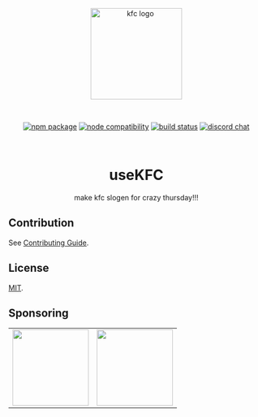 <p align="center">
  <a href="https://use-kfc.deno.dev" target="_blank" rel="noopener noreferrer">
    <img width="180" src="https://cdn.jsdelivr.net/gh/crazy-thursday/useKFC/material/FrenchFries.svg" alt="kfc logo" />
  </a>
</p>
<br />
<p align="center">
  <a href="https://www.npmjs.com/package/@crazy-thursday/use-kfc"><img src="https://img.shields.io/npm/v/@crazy-thursday/use-kfc" alt="npm package"></a>
  <a href="https://nodejs.org/en/about/releases/"><img src="https://img.shields.io/node/v/@crazy-thursday/use-kfc" alt="node compatibility"></a>
  <a href="https://github.com/crazy-thursday/useKFC/actions/workflows/deploy-deno.yml"><img src="https://github.com/crazy-thursday/useKFC/actions/workflows/deploy-deno.yml/badge.svg?branch=main" alt="build status"></a>
  <a href="https://discord.gg/b2SCucyKyn"><img src="https://img.shields.io/badge/chat-discord-blue?style=flat&logo=discord" alt="discord chat"></a>
</p>
<br />
<div align="center">
  <h1>useKFC</h1>
  <p>make kfc slogen for crazy thursday!!!<p>
</div>

## Contribution

See [Contributing Guide](CONTRIBUTING.md).

## License

[MIT](LICENSE).

## Sponsoring

<table>
  <tr align="center">
    <td>
      <a href="https://www.buymeacoffee.com/innocces" target="_blank">
        <img width="150" src="https://api.iconify.design/vscode-icons:file-type-coffeescript.svg">
      </a>
    </td>
    <td>
      <a href="https://afdian.net/a/innocces" target="_blank">
        <img width="150" src="https://cdn.jsdelivr.net/gh/innocces/DrawingBed/2022-12-04/1670124736895-afdian.png">
      </a>
    </td>
  </tr>
</table>

